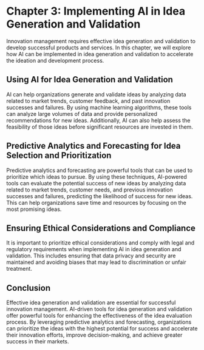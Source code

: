 Chapter 3: Implementing AI in Idea Generation and Validation
============================================================

Innovation management requires effective idea generation and validation to develop successful products and services. In this chapter, we will explore how AI can be implemented in idea generation and validation to accelerate the ideation and development process.

Using AI for Idea Generation and Validation
-------------------------------------------

AI can help organizations generate and validate ideas by analyzing data related to market trends, customer feedback, and past innovation successes and failures. By using machine learning algorithms, these tools can analyze large volumes of data and provide personalized recommendations for new ideas. Additionally, AI can also help assess the feasibility of those ideas before significant resources are invested in them.

Predictive Analytics and Forecasting for Idea Selection and Prioritization
--------------------------------------------------------------------------

Predictive analytics and forecasting are powerful tools that can be used to prioritize which ideas to pursue. By using these techniques, AI-powered tools can evaluate the potential success of new ideas by analyzing data related to market trends, customer needs, and previous innovation successes and failures, predicting the likelihood of success for new ideas. This can help organizations save time and resources by focusing on the most promising ideas.

Ensuring Ethical Considerations and Compliance
----------------------------------------------

It is important to prioritize ethical considerations and comply with legal and regulatory requirements when implementing AI in idea generation and validation. This includes ensuring that data privacy and security are maintained and avoiding biases that may lead to discrimination or unfair treatment.

Conclusion
----------

Effective idea generation and validation are essential for successful innovation management. AI-driven tools for idea generation and validation offer powerful tools for enhancing the effectiveness of the idea evaluation process. By leveraging predictive analytics and forecasting, organizations can prioritize the ideas with the highest potential for success and accelerate their innovation efforts, improve decision-making, and achieve greater success in their markets.
